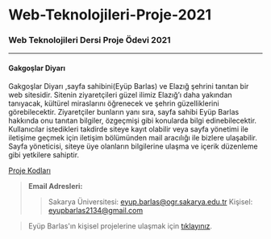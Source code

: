 # Web-Teknolojileri-Proje-2021
### Web Teknolojileri Dersi Proje Ödevi 2021
----------------------------------------------
#### Gakgoşlar Diyarı

Gakgoşlar Diyarı ,sayfa sahibini(Eyüp Barlas) ve Elazığ şehrini tanıtan bir web sitesidir. Sitenin ziyaretçileri güzel ilimiz Elazığ’ı daha yakından tanıyacak, kültürel miraslarını öğrenecek ve şehrin güzelliklerini görebilecektir. Ziyaretçiler bunların yanı sıra, sayfa sahibi Eyüp Barlas hakkında onu tanıtan bilgiler, özgeçmişi gibi konularda bilgi edinebilecektir. Kullanıcılar istedikleri takdirde siteye kayıt olabilir veya sayfa yönetimi ile iletişime geçmek için iletişim bölümünden mail aracılığı ile bizlere ulaşabilir. Sayfa yöneticisi, siteye üye olanların bilgilerine ulaşma ve içerik düzenleme gibi yetkilere sahiptir.

[Proje Kodları](https://github.com/eyupbarlas/Web-Teknolojileri-Proje-2021/tree/main/Project "Gakgoşlar Diyarı") 

> **Email Adresleri:**
>  
>> Sakarya Üniversitesi: <eyup.barlas@ogr.sakarya.edu.tr>    Kişisel: <eyupbarlas2134@gmail.com>

> Eyüp Barlas'ın kişisel projelerine ulaşmak için [tıklayınız](https://github.com/eyupbarlas/BzzmansProjects "Bzzmans Projects").

